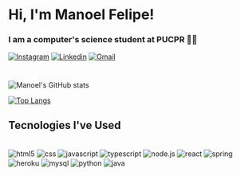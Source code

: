 <h1> Hi, I'm Manoel Felipe! </h1>

<h3> I am a computer's science student at PUCPR 👨‍💻 </h3>

[![Instagram](https://img.shields.io/badge/Instagram-E4405F?style=for-the-badge&logo=instagram&logoColor=white)](https://instagram.com/manoelbina.02?igshid=YmMyMTA2M2Y=)
[![Linkedin](https://img.shields.io/badge/LinkedIn-0077B5?style=for-the-badge&logo=linkedin&logoColor=white)](https://www.linkedin.com/in/manoel-felipe-de-almeida-bina-640821234)
[![Gmail](https://img.shields.io/badge/Gmail-D14836?style=for-the-badge&logo=gmail&logoColor=white)](mailto:manoelfelipe.s33@gmail.com)
#
![Manoel's GitHub stats](https://github-readme-stats.vercel.app/api?username=ManoelFelipeAB&show_icons=true&theme=tokyonight)

[![Top Langs](https://github-readme-stats.vercel.app/api/top-langs/?username=ManoelFelipeAB&layout=compact&theme=tokyonight)](https://github.com/anuraghazra/github-readme-stats)

<h2> Tecnologies I've Used </h2>
<div style="display: inline_block"><br/>
    <img align="center" alt="html5" src="https://img.shields.io/badge/HTML5-E34F26?style=for-the-badge&logo=html5&logoColor=white"/>
<img align="center" alt="css" src="https://img.shields.io/badge/CSS3-1572B6?style=for-the-badge&logo=css3&logoColor=white"/>
<img align="center" alt="javascript" src="https://img.shields.io/badge/JavaScript-F7DF1E?style=for-the-badge&logo=javascript&logoColor=black"/>
<img align="center" alt="typescript" src="https://img.shields.io/badge/TypeScript-007ACC?style=for-the-badge&logo=typescript&logoColor=white"/>
<img align="center" alt="node.js" src="https://img.shields.io/badge/Node.js-43853D?style=for-the-badge&logo=node.js&logoColor=white"/>
<img align="center" alt="react" src="https://img.shields.io/badge/React-20232A?style=for-the-badge&logo=react&logoColor=61DAFB"/>
<img align="center" alt="spring" src="https://img.shields.io/badge/Spring-6DB33F?style=for-the-badge&logo=spring&logoColor=white"/>
<img align="center" alt="heroku" src="https://img.shields.io/badge/Heroku-430098?style=for-the-badge&logo=heroku&logoColor=white"/>
<img align="center" alt="mysql" src="https://img.shields.io/badge/MySQL-00000F?style=for-the-badge&logo=mysql&logoColor=white"/>
<img align="center" alt="python" src="https://img.shields.io/badge/Python-3776AB?style=for-the-badge&logo=python&logoColor=white"/>
<img align="center" alt="java" src="https://img.shields.io/badge/Java-ED8B00?style=for-the-badge&logo=java&logoColor=white"/>


</div>

